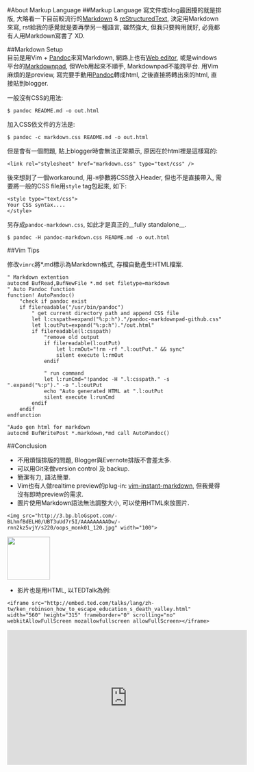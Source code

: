 #About Markup Language
##Markup Language
寫文件或blog最困擾的就是排版, 大略看一下目前較流行的[Markdown][id-md] & [reStructuredText][id-rst], 決定用Markdown來寫, rst給我的感覺就是要再學另一種語言, 雖然強大, 但我只要夠用就好, 必竟都有人用Markdown寫書了 XD.  

[id-md]: http://daringfireball.net/projects/markdown/  
[id-rst]: http://docutils.sourceforge.net/rst.html  

##Markdown Setup  
目前是用Vim + [Pandoc][id-pan]來寫Markdown, 網路上也有[Web editor][id-we], 或是windows平台的[Markdownpad][id-dpad], 但Web用起來不順手, Markdownpad不能跨平台. 用Vim麻煩的是preview, 寫完要手動用[Pandoc][id-pan]轉成html, 之後直接將轉出來的html, 直接貼到blogger.  

一般沒有CSS的用法:  

    $ pandoc README.md -o out.html  

加入CSS依文件的方法是:  

    $ pandoc -c markdown.css README.md -o out.html  

但是會有一個問題, 貼上blogger時會無法正常顯示, 原因在於html裡是這樣寫的: 

    <link rel="stylesheet" href="markdown.css" type="text/css" />  

後來想到了一個workaround, 用`-H`參數將CSS放入Header, 但也不是直接帶入, 需要將一般的CSS file用`style` tag包起來, 如下: 

    <style type="text/css">  
    Your CSS syntax....  
    </style>  

另存成`pandoc-markdown.css`, 如此才是真正的__fully standalone__. 

    $ pandoc -H pandoc-markdown.css README.md -o out.html  

[id-pan]: http://johnmacfarlane.net/pandoc/  
[id-we]: http://joncom.be/experiments/markdown-editor/edit/  
[id-dpad]: http://markdownpad.com/  

##Vim Tips  

修改`vimrc`將\*.md標示為Markdown格式, 存檔自動產生HTML檔案.  

```
" Markdown extention
autocmd BufRead,BufNewFile *.md set filetype=markdown
" Auto Pandoc function
function! AutoPandoc()
    "check if pandoc exist
    if filereadable("/usr/bin/pandoc")
        " get current directory path and append CSS file
        let l:csspath=expand("%:p:h")."/pandoc-markdownpad-github.css"
        let l:outPut=expand("%:p:h")."/out.html"
        if filereadable(l:csspath)
            "remove old output
            if filereadable(l:outPut)
                let l:rmOut="!rm -rf ".l:outPut." && sync"
                silent execute l:rmOut
            endif

            " run command
            let l:runCmd="!pandoc -H ".l:csspath." -s ".expand("%:p")." -o ".l:outPut
            echo "Auto generated HTML at ".l:outPut
            silent execute l:runCmd
        endif
    endif
endfunction

"Audo gen html for markdown
autocmd BufWritePost *.markdown,*md call AutoPandoc()
```

##Conclusion  
* 不用煩惱排版的問題, Blogger與Evernote排版不會差太多.
* 可以用Git來做version control 及 backup.  
* 簡潔有力, 語法簡單.  
* Vim也有人做realtime preview的plug-in: [vim-instant-markdown][], 但我覺得沒有即時preview的需求.  
* 圖片使用Markdown語法無法調整大小, 可以使用HTML來放圖片.  

`<img src="http://3.bp.bloGspot.com/-BLhmfBdELH0/UBT3uUd7r5I/AAAAAAAAADw/-rnn2kz5vjY/s220/oops_monk01_120.jpg" width="100">`

<img src="http://3.bp.blogspot.com/-BLhmfBdELH0/UBT3uUd7r5I/AAAAAAAAADw/-rnn2kz5vjY/s220/oops_monk01_120.jpg" width="100">

* 影片也是用HTML, 以TEDTalk為例:  

`<iframe src="http://embed.ted.com/talks/lang/zh-tw/ken_robinson_how_to_escape_education_s_death_valley.html"`  
`width="560" height="315" frameborder="0" scrolling="no" `  
`webkitAllowFullScreen mozallowfullscreen allowFullScreen></iframe>`

<iframe src="http://embed.ted.com/talks/lang/zh-tw/ken_robinson_how_to_escape_education_s_death_valley.html"
width="560" height="315" frameborder="0" scrolling="no"
webkitAllowFullScreen mozallowfullscreen allowFullScreen></iframe>

[vim-instant-markdown]: https://github.com/suan/vim-instant-markdown  

